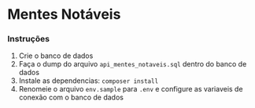 # Mentes Notáveis



### Instruções
1. Crie o banco de dados
2. Faça o dump do arquivo `api_mentes_notaveis.sql` dentro do banco de dados
3. Instale as dependencias: `composer install`
4. Renomeie o arquivo `env.sample` para `.env` e configure as variaveis de conexão com o banco de dados
